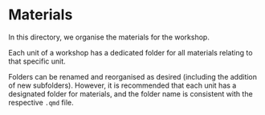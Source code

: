 # Materials

In this directory, we organise the materials for the workshop. 

Each unit of a workshop has a dedicated folder for all materials relating to that specific unit.

Folders can be renamed and reorganised as desired (including the addition of new subfolders). However, it is recommended that each unit has a designated folder for materials, and the folder name is consistent with the respective `.qmd` file.